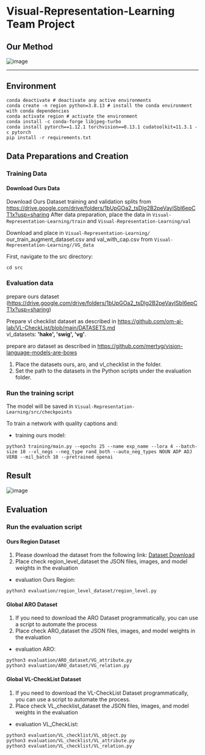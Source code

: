 # Visual-Representation-Learning Team Project
## Our Method
![image](https://github.com/user-attachments/assets/bfb882ee-b454-4c83-a938-6fedbca41cdd)

_______________________________
## Environment
```shell script
conda deactivate # deactivate any active environments
conda create -n region python=3.8.13 # install the conda environment with conda dependencies
conda activate region # activate the environment
conda install -c conda-forge libjpeg-turbo
conda install pytorch==1.12.1 torchvision==0.13.1 cudatoolkit=11.3.1 -c pytorch
pip install -r requirements.txt
```

## Data Preparations and Creation 
### Training Data
#### Download Ours Data
Download Ours Dataset training and validation splits from https://drive.google.com/drive/folders/1bUpGOa2_tsDlg2B2peVayISbI6epCT1x?usp=sharing
After data preparation, place the data in `Visual-Representation-Learning/train` and `Visual-Representation-Learning/val`  

Download and place in `Visual-Representation-Learning/` our_train_augment_dataset.csv and val_with_cap.csv from `Visual-Representation-Learning//VG_data`

First, navigate to the src directory:
```shell script
cd src
```

### Evaluation data
prepare ours dataset (https://drive.google.com/drive/folders/1bUpGOa2_tsDlg2B2peVayISbI6epCT1x?usp=sharing)

Prepare vl checklist dataset as described in https://github.com/om-ai-lab/VL-CheckList/blob/main/DATASETS.md  
vl_datasets: **'hake', 'swig', 'vg'**. 

prepare aro dataset as described in https://github.com/mertyg/vision-language-models-are-bows

1. Place the datasets ours, aro, and vl_checklist in the folder.
2. Set the path to the datasets in the Python scripts under the evaluation folder.

### Run the training script

The model will be saved in `Visual-Representation-Learning/src/checkpoints`

To train a network with quality captions and:
* training ours model:
```shell script
python3 training/main.py --epochs 25 --name exp_name --lora 4 --batch-size 10 --vl_negs --neg_type rand_both --auto_neg_types NOUN ADP ADJ VERB --mil_batch 10 --pretrained openai
```
## Result
![image](https://github.com/user-attachments/assets/13f87f3a-0e19-4127-a04f-dc67418b9413)

## Evaluation
### Run the evaluation script
#### Ours Region Dataset
1. Please download the dataset from the following link:
[Dataset Download](https://drive.google.com/drive/folders/1bUpGOa2_tsDlg2B2peVayISbI6epCT1x?usp=sharing)
2. Place check region_level_dataset the JSON files, images, and model weights in the evaluation
* evaluation Ours Region:
```shell script
python3 evaluation/region_level_dataset/region_level.py
```
#### Global ARO Dataset
1. If you need to download the ARO Dataset programmatically, you can use a script to automate the process
2. Place check ARO_dataset the JSON files, images, and model weights in the evaluation
* evaluation ARO:
```shell script
python3 evaluation/ARO_dataset/VG_attribute.py
python3 evaluation/ARO_dataset/VG_relation.py
```
#### Global VL-CheckList Dataset
1. If you need to download the VL-CheckList Dataset programmatically, you can use a script to automate the process.
2. Place check VL_checklist_dataset the JSON files, images, and model weights in the evaluation
* evaluation VL_CheckList:
```shell script
python3 evaluation/VL_checklist/VL_object.py
python3 evaluation/VL_checklist/VL_attribute.py
python3 evaluation/VL_checklist/VL_relation.py
```
